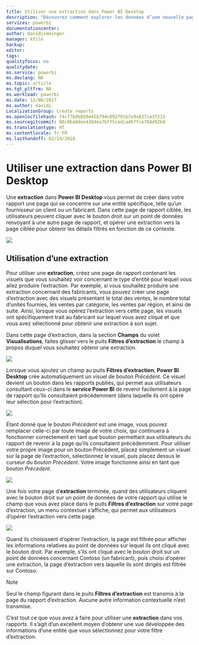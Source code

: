 ```yaml
---
title: Utiliser une extraction dans Power BI Desktop
description: "Découvrez comment explorer les données d’une nouvelle page de rapport dans Power BI Desktop"
services: powerbi
documentationcenter: 
author: davidiseminger
manager: kfile
backup: 
editor: 
tags: 
qualityfocus: no
qualitydate: 
ms.service: powerbi
ms.devlang: NA
ms.topic: article
ms.tgt_pltfrm: NA
ms.workload: powerbi
ms.date: 12/06/2017
ms.author: davidi
LocalizationGroup: Create reports
ms.openlocfilehash: f4cf7b0b850445b794c092f01b7e9a837ca3f215
ms.sourcegitcommit: 88c8ba8dee4384ea7bff5cedcad67fce784d92b0
ms.translationtype: HT
ms.contentlocale: fr-FR
ms.lasthandoff: 02/24/2018
---
```

# <a name="use-drillthrough-in-power-bi-desktop"></a>Utiliser une extraction dans Power BI Desktop
Une **extraction** dans **Power BI Desktop** vous permet de créer dans votre rapport une page qui se concentre sur une entité spécifique, telle qu’un fournisseur un client ou un fabricant. Dans cette page de rapport ciblée, les utilisateurs peuvent cliquer avec le bouton droit sur un point de données renvoyant à une autre page de rapport, et opérer une extraction vers la page ciblée pour obtenir les détails filtrés en fonction de ce contexte.

![](media/desktop-drillthrough/drillthrough_01.png)

## <a name="using-drillthrough"></a>Utilisation d’une extraction
Pour utiliser une **extraction**, créez une page de rapport contenant les visuels que vous souhaitez voir concernant le type d’entité pour lequel vous allez produire l’extraction. Par exemple, si vous souhaitez produire une extraction concernant des fabricants, vous pouvez créer une page d’extraction avec des visuels présentant le total des ventes, le nombre total d’unités fournies, les ventes par catégorie, les ventes par région, et ainsi de suite. Ainsi, lorsque vous opérez l’extraction vers cette page, les visuels ont spécifiquement trait au fabricant sur lequel vous avez cliqué et que vous avez sélectionné pour obtenir une extraction à son sujet.

Dans cette page d’extraction, dans la section **Champs** du volet **Visualisations**, faites glisser vers le puits **Filtres d’extraction** le champ à propos duquel vous souhaitez obtenir une extraction.

![](media/desktop-drillthrough/drillthrough_02.png)

Lorsque vous ajoutez un champ au puits **Filtres d’extraction**, **Power BI Desktop** crée automatiquement un visuel de bouton *Précédent*. Ce visuel devient un bouton dans les rapports publiés, qui permet aux utilisateurs consultant ceux-ci dans le **service Power BI** de revenir facilement à la page de rapport qu’ils consultaient précédemment (dans laquelle ils ont opéré leur sélection pour l’extraction).

![](media/desktop-drillthrough/drillthrough_03.png)

Étant donné que le bouton *Précédent* est une image, vous pouvez remplacer celle-ci par toute image de votre choix, qui continuera à fonctionner correctement en tant que bouton permettant aux utilisateurs du rapport de revenir à la page qu’ils consultaient précédemment. Pour utiliser votre propre image pour un bouton Précédent, placez simplement un visuel sur la page de l’extraction, sélectionnez le visuel, puis placez dessus le curseur du *bouton Précédent*. Votre image fonctionne ainsi en tant que bouton *Précédent*.

![](media/desktop-drillthrough/drillthrough_05.png)

Une fois votre page d’**extraction** terminée, quand des utilisateurs cliquent avec le bouton droit sur un point de données de votre rapport qui utilise le champ que vous avez placé dans le puits **Filtres d’extraction** sur votre page d’extraction, un menu contextuel s’affiche, qui permet aux utilisateurs d’opérer l’extraction vers cette page.

![](media/desktop-drillthrough/drillthrough_04.png)

Quand ils choisissent d’opérer l’extraction, la page est filtrée pour afficher les informations relatives au point de données sur lequel ils ont cliqué avec le bouton droit. Par exemple, s’ils ont cliqué avec le bouton droit sur un point de données concernant Contoso (un fabricant), puis choisi d’opérer une extraction, la page d’extraction vers laquelle ils sont dirigés est filtrée sur Contoso.

> [!NOTE]
> Seul le champ figurant dans le puits **Filtres d’extraction** est transmis à la page du rapport d’extraction. Aucune autre information contextuelle n’est transmise.
> 
> 

C’est tout ce que vous avez à faire pour utiliser une **extraction** dans vos rapports. Il s’agit d’un excellent moyen d’obtenir une vue développée des informations d’une entité que vous sélectionnez pour votre filtre d’extraction.

